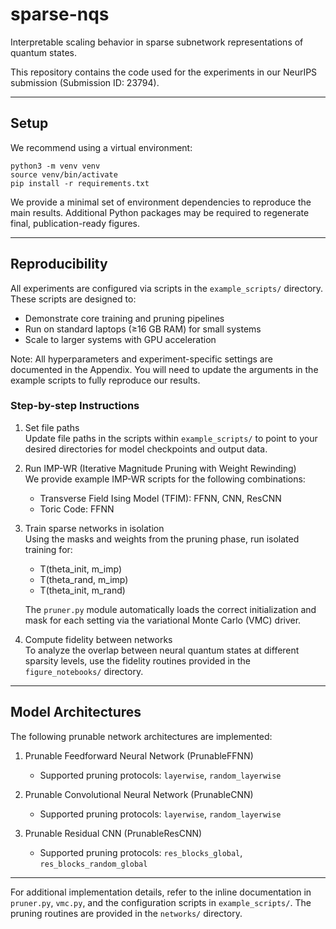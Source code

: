 # sparse-nqs

Interpretable scaling behavior in sparse subnetwork representations of quantum states.

This repository contains the code used for the experiments in our NeurIPS submission (Submission ID: 23794).

---

## Setup

We recommend using a virtual environment:

    python3 -m venv venv
    source venv/bin/activate
    pip install -r requirements.txt

We provide a minimal set of environment dependencies to reproduce the main results. Additional Python packages may be required to regenerate final, publication-ready figures.

---

## Reproducibility

All experiments are configured via scripts in the `example_scripts/` directory. These scripts are designed to:
- Demonstrate core training and pruning pipelines
- Run on standard laptops (≥16 GB RAM) for small systems
- Scale to larger systems with GPU acceleration

Note: All hyperparameters and experiment-specific settings are documented in the Appendix. You will need to update the arguments in the example scripts to fully reproduce our results.

### Step-by-step Instructions

1. Set file paths  
   Update file paths in the scripts within `example_scripts/` to point to your desired directories for model checkpoints and output data.

2. Run IMP-WR (Iterative Magnitude Pruning with Weight Rewinding)  
   We provide example IMP-WR scripts for the following combinations:
   - Transverse Field Ising Model (TFIM): FFNN, CNN, ResCNN
   - Toric Code: FFNN

3. Train sparse networks in isolation  
   Using the masks and weights from the pruning phase, run isolated training for:
   - T(theta_init, m_imp)
   - T(theta_rand, m_imp)
   - T(theta_init, m_rand)

   The `pruner.py` module automatically loads the correct initialization and mask for each setting via the variational Monte Carlo (VMC) driver.

4. Compute fidelity between networks  
   To analyze the overlap between neural quantum states at different sparsity levels, use the fidelity routines provided in the `figure_notebooks/` directory.

---

## Model Architectures

The following prunable network architectures are implemented:

1. Prunable Feedforward Neural Network (PrunableFFNN)  
   - Supported pruning protocols: `layerwise`, `random_layerwise`

2. Prunable Convolutional Neural Network (PrunableCNN)  
   - Supported pruning protocols: `layerwise`, `random_layerwise`

3. Prunable Residual CNN (PrunableResCNN)  
   - Supported pruning protocols: `res_blocks_global`, `res_blocks_random_global`

---

For additional implementation details, refer to the inline documentation in `pruner.py`, `vmc.py`, and the configuration scripts in `example_scripts/`. The pruning routines are provided in the `networks/` directory.
